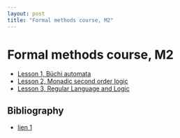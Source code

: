 ```yaml
---
layout: post
title: "Formal methods course, M2"
---
```

Formal methods course, M2
=========================

- [Lesson 1, Büchi automata](/m2mf/pdf/Buchi%20automata.pdf)
- [Lesson 2, Monadic second order logic](/m2mf/pdf/MSO.pdf)
- [Lesson 3, Regular Language and Logic](/m2mf/pdf/MSO%20into%20Buchi.pdf)


Bibliography
------

- [lien 1][lien1]

[lien1]: http://lacl.fr/dima/langages


